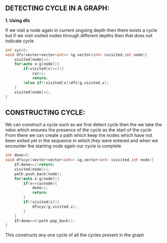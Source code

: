 **DETECTING CYCLE IN A GRAPH:**
--
**1. Using dfs**

If we visit a node again in current ongoing depth then there exists a cycle but if we visit visited nodes through different depths then that does not indicate cycle
```cpp
int cyc=0;
void dfs(vector<vector<int>> &g,vector<int> &visited,int node){
    visited[node]=2;  
    for(auto x:g[node]){  
        if(visited[x]==2){
            cyc=1;
            return;
        }else if(!visited[x])dfs(g,visited,x);
    }
    visited[node]=1;
}
```

CONSTRUCTING CYCLE:
--
We can construct a cycle such as we first detect cycle then the we take the ndoe which ensures the presence of the cycle as the start of the cycle\
From there we can create a path which keep the nodes which have not been exited yet in the sequence in which they were entered and when we encounter the starting node again our cycle is complete

```cpp
int done=0;
void dfscyc(vector<vector<int>> &g,vector<int> &visited,int node){
    if(done==1)return;
    visited[node]=1;
    path.push_back(node);
    for(auto x:g[node]){
        if(x==cycnode){
            done=1;
            return;
        }
        if(!visited[x]){
            dfscyc(g,visited,x);
        }
    }
    if(done==0)path.pop_back();
}
```

This constructs any one cycle of all the cycles present in the graph
